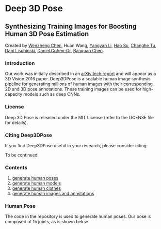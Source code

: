 # Deep 3D Pose

## Synthesizing Training Images for Boosting Human 3D Pose Estimation
Created by <a href="http://irc.cs.sdu.edu.cn/~wenzheng/">Wenzheng Chen</a>, Huan Wang,
<a href="http://web.stanford.edu/~yangyan">Yangyan Li</a>,
<a href="http://ai.stanford.edu/~haosu">Hao Su</a>,
<a href="http://www.cs.sdu.edu.cn/zh/~chtu">Changhe Tu</a>,
<a href="http://www.cs.huji.ac.il/~danix/">Dani Lischinski</a>,
<a href="http://www.math.tau.ac.il/~dcor/">Daniel Cohen-Or</a>,
<a href="http://www.cs.sdu.edu.cn/~baoquan/">Baoquan Chen</a>.


### Introduction

Our work was initially described in an [arXiv tech report](https://arxiv.org/abs/1604.02703) and will appear as a 3D Vision 2016 paper. Deep3DPose is a scalable human image synthesis pipeline for generating millions of human images with their corresponding 2D and 3D pose annotations. These training images can be used for high-capacity models such as deep CNNs.


### License

Deep 3D Pose is released under the MIT License (refer to the LICENSE file for details).


### Citing Deep3DPose
If you find Deep3DPose useful in your research, please consider citing:

To be continued.


### Contents
1. [generate human poses](#human-pose)
2. [generate human models](#human-models)
3. [generate human clothes](#human-clothes)
4. [generate human images and annotations](#human-render)

###  Human Pose
The code in the repository is used to generate human poses. Our pose is composed of 15 joints, as is shown below.



